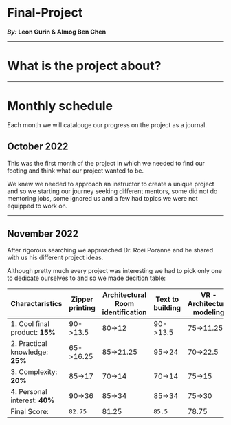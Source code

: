 # Final-Project
**_By:_ Leon Gurin & Almog Ben Chen**

___

# What is the project about?

___
# Monthly schedule
Each month we will catalouge our progress on the project as a journal.

## October 2022

This was the first month of the project in which we needed to find our footing and think what our project wanted to be.

We knew we needed to approach an instructor to create a unique project and so we starting our journey seeking different mentors, some did not do mentoring jobs, some ignored us and a few had topics we were not equipped to work on.

___

## November 2022

After rigorous searching we approached Dr. Roei Poranne and he shared with us his different project ideas.

Although pretty much every project was interesting we had to pick only one to dedicate ourselves to and so we made decition table:

<center>

| Charactaristics | Zipper printing | Architectural Room identification | Text to building | VR - Architecture modeling | VR - controlling robots | Redirected Walking |
 | -------- | -------- | -------- | -------- | -------- | -------- | -------- | 
 | 1. Cool final product: **15%** | 90->13.5 | 80->12   | 90->13.5 | 75->11.25 | 65->9.75 | 50->7.5 |  
 | 2. Practical knowledge: **25%**| 65->16.25| 85->21.25| 95->24   | 70->22.5  | 70->17.5 | 70->17.5|  
 | 3. Complexity: **20%**         | 85->17   | 70->14   | 70->14   | 75->15    | 80->16   | 75->15  |  
 | 4. Personal interest: **40%**  | 90->36   | 85->34   | 85->34   | 75->30    | 80->32   | 70->28  |  
 | Final Score:                   | `82.75`  | 81.25    | `85.5`   | 78.75     | 75.25    | 68      |

</center>

